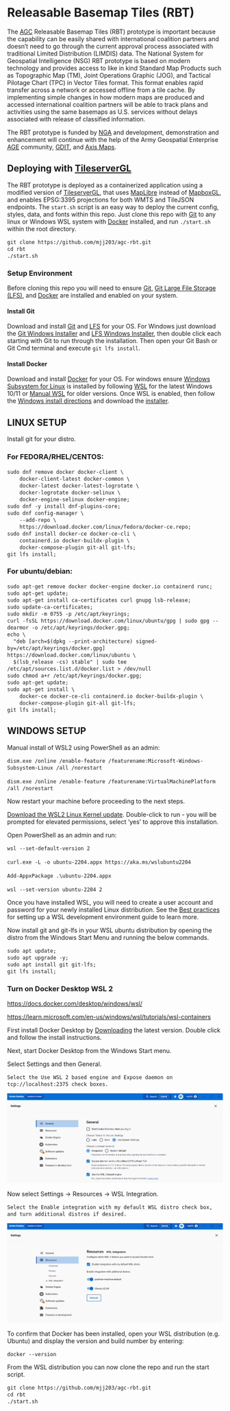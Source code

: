 # Releasable Basemap Tiles (RBT)

The [AGC](https://www.agc.army.mil/) Releasable Basemap Tiles (RBT) prototype is important because the capability can be easily shared with international coalition partners and doesn’t need to go through the current approval process associated with traditional Limited Distribution (LIMDIS) data. The National System for Geospatial Intelligence (NSG) RBT prototype is based on modern technology and provides access to like in kind Standard Map Products such as Topographic Map (TM), Joint Operations Graphic (JOG), and Tactical Pilotage Chart (TPC) in Vector Tiles format. This format enables rapid transfer across a network or accessed offline from a tile cache.  By implementing simple changes in how modern maps are produced and accessed international coalition partners will be able to track plans and activities using the same basemaps as U.S. services without delays associated with release of classified information.

The RBT prototype is funded by [NGA](https://www.nga.mil/) and development, demonstration and enhancement will continue with the help of the Army Geospatial Enterprise [AGE](https://www.agc.army.mil/Army-Geospatial-Enterprise/About/) community, [GDIT](https://www.gdit.com), and [Axis Maps](https://www.axismaps.com/).

## Deploying with [TileserverGL](https://github.com/acalcutt/tileserver-gl#maplibre-tileserver-gl)
The RBT prototype is deployed as a containerized application using a modified version of [TileserverGL](https://hub.docker.com/repository/registry-1.docker.io/mjj203/rbt/tags?page=1&ordering=last_updated), that uses [MapLibre](https://maplibre.org/) instead of [MapboxGL](https://www.mapbox.com/mapbox-gljs), and enables EPSG:3395 projections for both WMTS and TileJSON endpoints. The `start.sh` script is an easy way to deploy the current config, styles, data, and fonts within this repo. Just clone this repo with [Git](https://git-scm.com/) to any linux or Windows WSL system with [Docker](https://www.docker.com/) installed, and run `./start.sh` within the root directory.

```
git clone https://github.com/mjj203/agc-rbt.git
cd rbt
./start.sh
```

### Setup Environment
Before cloning this repo you will need to ensure [Git](https://git-scm.com/downloads), [Git Large File Storage (LFS)](https://git-lfs.github.com/), and [Docker](https://docs.docker.com/get-docker/) are installed and enabled on your system. 

#### Install Git
Download and install [Git](https://git-scm.com/downloads) and [LFS](https://github.com/git-lfs/git-lfs/releases/tag/v3.3.0) for your OS. For Windows just download the [Git Windows Installer](https://github.com/git-for-windows/git/releases/download/v2.38.1.windows.1/Git-2.38.1-64-bit.exe) and [LFS Windows Installer](https://github.com/git-lfs/git-lfs/releases/download/v3.3.0/git-lfs-windows-v3.3.0.exe), then double click each starting with Git to run through the installation. Then open your Git Bash or Git Cmd terminal and execute `git lfs install`.

#### Install Docker
Download and install [Docker](https://docs.docker.com/get-docker/) for your OS. For windows ensure [Windows Subsystem for Linux](https://learn.microsoft.com/en-us/windows/wsl/) is installed by following [WSL](https://learn.microsoft.com/en-us/windows/wsl/install) for the latest Windows 10/11 or [Manual WSL](https://learn.microsoft.com/en-us/windows/wsl/install-manual) for older versions. Once WSL is enabled, then follow the [Windows install directions](https://docs.docker.com/desktop/install/windows-install/) and download the [installer](https://desktop.docker.com/win/main/amd64/Docker%20Desktop%20Installer.exe).

## LINUX SETUP
Install git for your distro.

### For FEDORA/RHEL/CENTOS:

```
sudo dnf remove docker docker-client \
    docker-client-latest docker-common \
    docker-latest docker-latest-logrotate \
    docker-logrotate docker-selinux \
    docker-engine-selinux docker-engine;
sudo dnf -y install dnf-plugins-core;
sudo dnf config-manager \
    --add-repo \
    https://download.docker.com/linux/fedora/docker-ce.repo;
sudo dnf install docker-ce docker-ce-cli \
    containerd.io docker-buildx-plugin \
    docker-compose-plugin git-all git-lfs;
git lfs install;
```

### For ubuntu/debian:

```
sudo apt-get remove docker docker-engine docker.io containerd runc;
sudo apt-get update;
sudo apt-get install ca-certificates curl gnupg lsb-release;
sudo update-ca-certificates; 
sudo mkdir -m 0755 -p /etc/apt/keyrings;
curl -fsSL https://download.docker.com/linux/ubuntu/gpg | sudo gpg --dearmor -o /etc/apt/keyrings/docker.gpg;
echo \
  "deb [arch=$(dpkg --print-architecture) signed-by=/etc/apt/keyrings/docker.gpg] https://download.docker.com/linux/ubuntu \
  $(lsb_release -cs) stable" | sudo tee /etc/apt/sources.list.d/docker.list > /dev/null
sudo chmod a+r /etc/apt/keyrings/docker.gpg;
sudo apt-get update;
sudo apt-get install \
    docker-ce docker-ce-cli containerd.io docker-buildx-plugin \
    docker-compose-plugin git-all git-lfs;
git lfs install;
```

## WINDOWS SETUP

Manual install of WSL2 using PowerShell as an admin:

```
dism.exe /online /enable-feature /featurename:Microsoft-Windows-Subsystem-Linux /all /norestart

dism.exe /online /enable-feature /featurename:VirtualMachinePlatform /all /norestart
```
Now restart your machine before proceeding to the next steps.

[Download the WSL2 Linux Kernel update](https://wslstorestorage.blob.core.windows.net/wslblob/wsl_update_x64.msi). Double-click to run - you will be prompted for elevated permissions, select ‘yes’ to approve this installation.

Open PowerShell as an admin and run:

```
wsl --set-default-version 2

curl.exe -L -o ubuntu-2204.appx https://aka.ms/wslubuntu2204

Add-AppxPackage .\ubuntu-2204.appx

wsl --set-version ubuntu-2204 2
```

Once you have installed WSL, you will need to create a user account and password for your newly installed Linux distribution. See the [Best practices](https://learn.microsoft.com/en-us/windows/wsl/setup/environment#set-up-your-linux-username-and-password) for setting up a WSL development environment guide to learn more.

Now install git and git-lfs in your WSL ubuntu distribution by opening the distro from the Windows Start Menu and running the below commands.

```
sudo apt update;
sudo apt upgrade -y;
sudo apt install git git-lfs;
git lfs install;
```
### Turn on Docker Desktop WSL 2

https://docs.docker.com/desktop/windows/wsl/

https://learn.microsoft.com/en-us/windows/wsl/tutorials/wsl-containers

First install Docker Desktop by [Downloading](https://desktop.docker.com/win/main/amd64/Docker%20Desktop%20Installer.exe) the latest version. Double click and follow the install instructions.

Next, start Docker Desktop from the Windows Start menu.

Select Settings and then General.

    Select the Use WSL 2 based engine and Expose daemon on tcp://localhost:2375 check boxes.
    
![settings general](images/settings_general.png)

Now select Settings -> Resources -> WSL Integration.

    Select the Enable integration with my default WSL distro check box, and turn additional distros if desired.

![wsl integration](images/wsl_integration.png)

To confirm that Docker has been installed, open your WSL distribution (e.g. Ubuntu) and display the version and build number by entering:

```
docker --version
```

From the WSL distribution you can now clone the repo and run the start script.

```
git clone https://github.com/mjj203/agc-rbt.git
cd rbt
./start.sh
```

